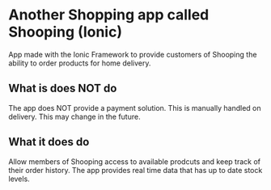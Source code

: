 # Another Shopping app called Shooping (Ionic)

App made with the Ionic Framework to provide customers of Shooping the ability to order products for home delivery.

## What is does NOT do

The app does NOT provide a payment solution. This is manually handled on delivery. This may change in the future.

## What it does do

Allow members of Shooping access to available prodcuts and keep track of their order history. The app provides real time data that has up to date stock levels.
